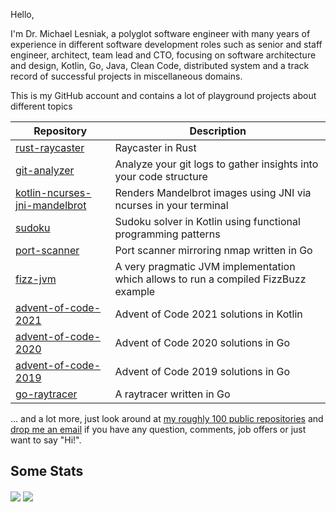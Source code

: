 Hello,

I'm Dr. Michael Lesniak, a polyglot software engineer with many years of experience in different software development roles such as senior and staff engineer, architect, team lead and CTO, focusing on software architecture and design, Kotlin, Go, Java, Clean Code, distributed system and a track record of successful projects in miscellaneous domains.

This is my GitHub account and contains a lot of playground projects about different topics

| Repository                                                                                 | Description                                                                         |
|--------------------------------------------------------------------------------------------|-------------------------------------------------------------------------------------|
| [rust-raycaster](https://github.com/mlesniak/rust-raycaster)                               | Raycaster in Rust                                                                   |
| [git-analyzer](https://github.com/mlesniak/git-analyzer)                                   | Analyze your git logs to gather insights into your code structure                   |
| [kotlin-ncurses-jni-mandelbrot](https://github.com/mlesniak/kotlin-ncurses-jni-mandelbrot) | Renders Mandelbrot images using JNI via ncurses in your terminal                    |
| [sudoku](https://github.com/mlesniak/sudoku)                                               | Sudoku solver in Kotlin using functional programming patterns                       |
| [port-scanner](https://github.com/mlesniak/port-scanner)                                   | Port scanner mirroring nmap written in Go                                           |
| [fizz-jvm](https://github.com/mlesniak/fizz-jvm)                                           | A very pragmatic JVM implementation which allows to run a compiled FizzBuzz example |
| [advent-of-code-2021](https://github.com/mlesniak/advent-of-code-2021)                     | Advent of Code 2021 solutions in Kotlin                                             |      
| [advent-of-code-2020](https://github.com/mlesniak/advent-of-code-2020)                     | Advent of Code 2020 solutions in Go                                                 |
| [advent-of-code-2019](https://github.com/mlesniak/advent-of-code-2019)                     | Advent of Code 2019 solutions in Go                                                 |
| [go-raytracer](https://github.com/mlesniak/go-raytracer)                                   | A raytracer written in Go                                                           |

... and a lot more, just look around at [my roughly 100 public repositories](https://github.com/mlesniak?tab=repositories) and [drop me an email](mailto:mail@mlesniak.com) if you have any question, comments, job offers or just want to say "Hi!". 

## Some Stats

<img align="center" src="https://github-readme-stats.vercel.app/api/top-langs/?username=mlesniak" />
<img align="center" src="https://github-readme-stats.vercel.app/api?username=mlesniak&show_icons=true&line_height=27&count_private=true"/>
